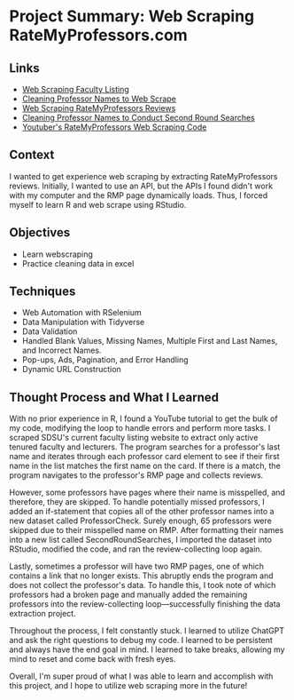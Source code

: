 # Project Summary: Web Scraping RateMyProfessors.com
## Links
- [Web Scraping Faculty Listing](https://github.com/JaydenPagsolingan/PortfolioProjects/blob/main/Web%20Scraping%20Faculty%20Listing%20Using%20R.RMD)
- [Cleaning Professor Names to Web Scrape](https://github.com/JaydenPagsolingan/PortfolioProjects/blob/main/CleanedProfessorNames.xlsx)
- [Web Scraping RateMyProfessors Reviews](https://github.com/JaydenPagsolingan/PortfolioProjects/blob/main/Web%20Scraping%20SDSU%20RateMyProfessors%20Reviews.RMD)
- [Cleaning Professor Names to Conduct Second Round Searches](https://github.com/JaydenPagsolingan/PortfolioProjects/blob/main/SecondRoundSearches.xlsx)
- [Youtuber's RateMyProfessors Web Scraping Code](https://github.com/ggSamoora/TutorialsBySamoora/blob/main/rate_my_professor_script.Rmd)
## Context
I wanted to get experience web scraping by extracting RateMyProfessors reviews. Initially, I wanted to use an API, but the APIs I found didn't work with my computer and the RMP page dynamically loads. Thus, I forced myself to learn R and web scrape using RStudio. 
## Objectives
- Learn webscraping
- Practice cleaning data in excel
## Techniques
- Web Automation with RSelenium
- Data Manipulation with Tidyverse
- Data Validation
- Handled Blank Values, Missing Names, Multiple First and Last Names, and Incorrect Names.
- Pop-ups, Ads, Pagination, and Error Handling
- Dynamic URL Construction
## Thought Process and What I Learned
With no prior experience in R, I found a YouTube tutorial to get the bulk of my code, modifying the loop to handle errors and perform more tasks. I scraped SDSU's current faculty listing website to extract only active tenured faculty and lecturers. The program searches for a professor's last name and iterates through each professor card element to see if their first name in the list matches the first name on the card. If there is a match, the program navigates to the professor's RMP page and collects reviews.

However, some professors have pages where their name is misspelled, and therefore, they are skipped. To handle potentially missed professors, I added an if-statement that copies all of the other professor names into a new dataset called ProfessorCheck. Surely enough, 65 professors were skipped due to their misspelled name on RMP. After formatting their names into a new list called SecondRoundSearches, I imported the dataset into RStudio, modified the code, and ran the review-collecting loop again.

Lastly, sometimes a professor will have two RMP pages, one of which contains a link that no longer exists. This abruptly ends the program and does not collect the professor's data. To handle this, I took note of which professors had a broken page and manually added the remaining professors into the review-collecting loop—successfully finishing the data extraction project.

Throughout the process, I felt constantly stuck. I learned to utilize ChatGPT and ask the right questions to debug my code. I learned to be persistent and always have the end goal in mind. I learned to take breaks, allowing my mind to reset and come back with fresh eyes.

Overall, I'm super proud of what I was able to learn and accomplish with this project, and I hope to utilize web scraping more in the future!

